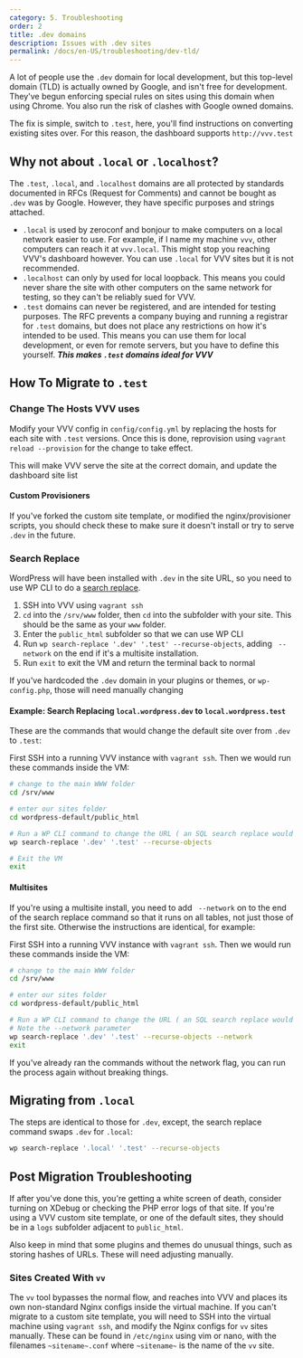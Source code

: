 ```yaml
---
category: 5. Troubleshooting
order: 2
title: .dev domains
description: Issues with .dev sites
permalink: /docs/en-US/troubleshooting/dev-tld/
---
```


A lot of people use the `.dev` domain for local development, but this top-level domain (TLD) is actually owned by Google, and isn't free for development. They've begun enforcing special rules on sites using this domain when using Chrome. You also run the risk of clashes with Google owned domains.

The fix is simple, switch to `.test`, here, you'll find instructions on converting existing sites over. For this reason, the dashboard supports `http://vvv.test`

## Why not about `.local` or `.localhost`?

The `.test`, `.local`, and `.localhost` domains are all protected by standards documented in RFCs (Request for Comments) and cannot be bought as `.dev` was by Google. However, they have specific purposes and strings attached.

 - `.local` is used by zeroconf and bonjour to make computers on a local network easier to use. For example, if I name my machine `vvv`, other computers can reach it at `vvv.local`. This might stop you reaching VVV's dashboard however. You can use `.local` for VVV sites but it is not recommended.
 - `.localhost` can only by used for local loopback. This means you could never share the site with other computers on the same network for testing, so they can't be reliably sued for VVV.
- `.test` domains can never be registered, and are intended for testing purposes. The RFC prevents a company buying and running a registrar for `.test` domains, but does not place any restrictions on how it's intended to be used. This means you can use them for local development, or even for remote servers, but you have to define this yourself. ***This makes `.test` domains ideal for VVV***

## How To Migrate to `.test`

### Change The Hosts VVV uses

Modify your VVV config in `config/config.yml` by replacing the hosts for each site with `.test` versions. Once this is done, reprovision using `vagrant reload --provision` for the change to take effect.

This will make VVV serve the site at the correct domain, and update the dashboard site list

#### Custom Provisioners

If you've forked the custom site template, or modified the nginx/provisioner scripts, you should check these to make sure it doesn't install or try to serve `.dev` in the future.

### Search Replace

WordPress will have been installed with `.dev` in the site URL, so you need to use WP CLI to do a [search replace](https://developer.wordpress.org/cli/commands/search-replace/).

1. SSH into VVV using `vagrant ssh`
2.  `cd` into the `/srv/www` folder, then `cd` into the subfolder with your site. This should be the same as your `www` folder.
3. Enter the `public_html` subfolder so that we can use WP CLI
4. Run `wp search-replace '.dev' '.test' --recurse-objects`, adding ` --network` on the end if it's a multisite installation.
5. Run `exit` to exit the VM and return the terminal back to normal

If you've hardcoded the `.dev` domain in your plugins or themes, or `wp-config.php`, those will need manually changing

#### Example: Search Replacing `local.wordpress.dev` to `local.wordpress.test`

These are the commands that would change the default site over from `.dev` to `.test`:

First SSH into a running VVV instance  with `vagrant ssh`. Then we would run these commands inside the VM:

```sh
# change to the main WWW folder
cd /srv/www

# enter our sites folder
cd wordpress-default/public_html

# Run a WP CLI command to change the URL ( an SQL search replace would break WordPress )
wp search-replace '.dev' '.test' --recurse-objects

# Exit the VM
exit
```

#### Multisites

If you're using a multisite install, you need to add ` --network` on to the end of the search replace command so that it runs on all tables, not just those of the first site. Otherwise the instructions are identical, for example:

First SSH into a running VVV instance  with `vagrant ssh`. Then we would run these commands inside the VM:

```sh
# change to the main WWW folder
cd /srv/www

# enter our sites folder
cd wordpress-default/public_html

# Run a WP CLI command to change the URL ( an SQL search replace would break WordPress )
# Note the --network parameter
wp search-replace '.dev' '.test' --recurse-objects --network
exit
```

If you've already ran the commands without the network flag, you can run the process again without breaking things.

## Migrating from `.local`

The steps are identical to those for `.dev`, except, the search replace command swaps `.dev` for `.local`:

```sh
wp search-replace '.local' '.test' --recurse-objects
```

## Post Migration Troubleshooting

If after you've done this, you're getting a white screen of death, consider turning on XDebug or checking the PHP error logs of that site. If you're using a VVV custom site template, or one of the default sites, they should be in a `logs` subfolder adjacent to `public_html`.

Also keep in mind that some plugins and themes do unusual things, such as storing hashes of URLs. These will need adjusting manually.

### Sites Created With `vv`

The `vv` tool bypasses the normal flow, and reaches into VVV and places its own non-standard Nginx configs inside the virtual machine. If you can't migrate to a custom site template, you will need to SSH into the virtual machine using `vagrant ssh`, and modify the Nginx configs for `vv` sites manually. These can be found in `/etc/nginx` using vim or nano, with the filenames `~sitename~.conf` where `~sitename~` is the name of the `vv` site.
